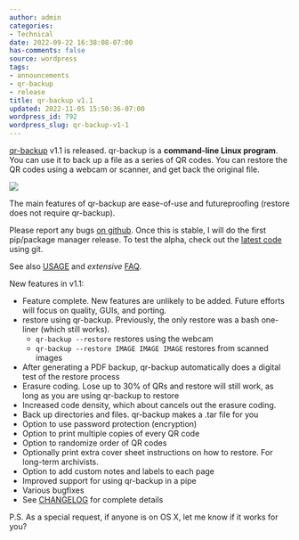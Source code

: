```yaml
---
author: admin
categories:
- Technical
date: 2022-09-22 16:38:08-07:00
has-comments: false
source: wordpress
tags:
- announcements
- qr-backup
- release
title: qr-backup v1.1
updated: 2022-11-05 15:50:36-07:00
wordpress_id: 792
wordpress_slug: qr-backup-v1-1
---
```

[qr-backup](https://github.com/za3k/qr-backup) v1.1 is released. qr-backup is a **command-line Linux program**. You can use it to back up a file as a series of QR codes. You can restore the QR codes using a webcam or scanner, and get back the original file.

[![](../wp-content/uploads/2022/09/image-1024x614.png)](../wp-content/uploads/2022/09/image.png)

The main features of qr-backup are ease-of-use and futureproofing (restore does not require qr-backup).

Please report any bugs [on github](https://github.com/za3k/qr-backup/issues). Once this is stable, I will do the first pip/package manager release. To test the alpha, check out the [latest code](https://github.com/za3k/qr-backup) using git.

See also [USAGE](https://github.com/za3k/qr-backup/blob/master/docs/USAGE.md) and *extensive* [FAQ](https://github.com/za3k/qr-backup/blob/master/docs/FAQ.md).

New features in v1.1:

-   Feature complete. New features are unlikely to be added. Future efforts will focus on quality, GUIs, and porting.
-   restore using qr-backup. Previously, the only restore was a bash one-liner (which still works).
    -   `qr-backup --restore` restores using the webcam
    -   `qr-backup --restore IMAGE IMAGE IMAGE` restores from scanned images
-   After generating a PDF backup, qr-backup automatically does a digital test of the restore process
-   Erasure coding. Lose up to 30% of QRs and restore will still work, as long as you are using qr-backup to restore
-   Increased code density, which about cancels out the erasure coding.
-   Back up directories and files. qr-backup makes a .tar file for you
-   Option to use password protection (encryption)
-   Option to print multiple copies of every QR code
-   Option to randomize order of QR codes
-   Optionally print extra cover sheet instructions on how to restore. For long-term archivists.
-   Option to add custom notes and labels to each page
-   Improved support for using qr-backup in a pipe
-   Various bugfixes
-   See [CHANGELOG](https://github.com/za3k/qr-backup/blob/master/CHANGELOG) for complete details

P.S. As a special request, if anyone is on OS X, let me know if it works for you?
